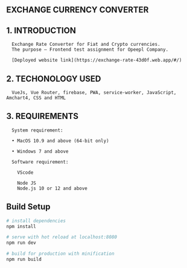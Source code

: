 ## EXCHANGE CURRENCY CONVERTER 

## 1.	INTRODUCTION

      Exchange Rate Converter for Fiat and Crypto currencies.
      The purpose – Frontend test assignment for Opeepl Company.
      
      [Deployed website link](https://exchange-rate-43d0f.web.app/#/)

## 2.	TECHONOLOGY USED 
      
      VueJs, Vue Router, firebase, PWA, service-worker, JavaScript, Amchart4, CSS and HTML

## 3.	REQUIREMENTS

      System requirement:
      
      •	MacOS 10.9 and above (64-bit only)
      
      •	Windows 7 and above
      
      Software requirement:
        
        VScode 

        Node JS
        Node.js 10 or 12 and above

## Build Setup

``` bash
# install dependencies
npm install

# serve with hot reload at localhost:8080
npm run dev

# build for production with minification
npm run build
```
